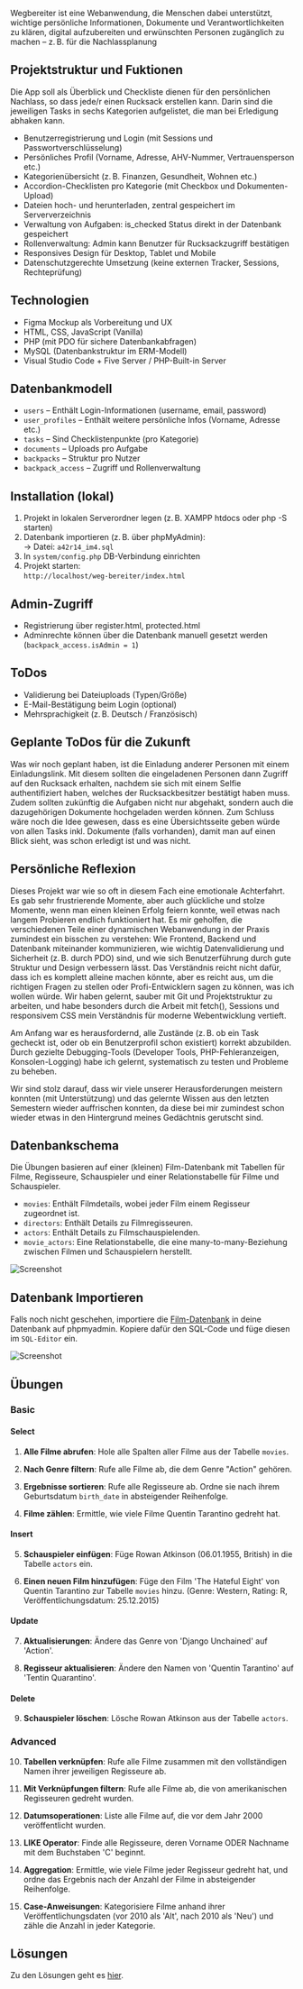 
Wegbereiter ist eine Webanwendung, die Menschen dabei unterstützt, wichtige persönliche Informationen, Dokumente und Verantwortlichkeiten zu klären, digital aufzubereiten und erwünschten Personen zugänglich zu machen – z. B. für die Nachlassplanung

## Projektstruktur und Fuktionen
Die App soll als Überblick und Checkliste dienen für den persönlichen Nachlass, so dass jede/r einen Rucksack erstellen kann. Darin sind die jeweiligen Tasks in sechs Kategorien aufgelistet, die man bei Erledigung abhaken kann.

- Benutzerregistrierung und Login (mit Sessions und Passwortverschlüsselung)
- Persönliches Profil (Vorname, Adresse, AHV-Nummer, Vertrauensperson etc.)
- Kategorienübersicht (z. B. Finanzen, Gesundheit, Wohnen etc.)
- Accordion-Checklisten pro Kategorie (mit Checkbox und Dokumenten-Upload)
- Dateien hoch- und herunterladen, zentral gespeichert im Serververzeichnis
- Verwaltung von Aufgaben: is_checked Status direkt in der Datenbank gespeichert
- Rollenverwaltung: Admin kann Benutzer für Rucksackzugriff bestätigen
- Responsives Design für Desktop, Tablet und Mobile
- Datenschutzgerechte Umsetzung (keine externen Tracker, Sessions, Rechteprüfung)

## Technologien

- Figma Mockup als Vorbereitung und UX
- HTML, CSS, JavaScript (Vanilla)
- PHP (mit PDO für sichere Datenbankabfragen)
- MySQL (Datenbankstruktur im ERM-Modell)
- Visual Studio Code + Five Server / PHP-Built-in Server


## Datenbankmodell

- `users` – Enthält Login-Informationen (username, email, password)
- `user_profiles` – Enthält weitere persönliche Infos (Vorname, Adresse etc.)
- `tasks` – Sind Checklistenpunkte (pro Kategorie)
- `documents` – Uploads pro Aufgabe
- `backpacks` – Struktur pro Nutzer
- `backpack_access` – Zugriff und Rollenverwaltung

## Installation (lokal)

1. Projekt in lokalen Serverordner legen (z. B. XAMPP htdocs oder php -S starten)
2. Datenbank importieren (z. B. über phpMyAdmin):  
   → Datei: `a42r14_im4.sql`
3. In `system/config.php` DB-Verbindung einrichten
4. Projekt starten:  
   `http://localhost/weg-bereiter/index.html`

## Admin-Zugriff

- Registrierung über register.html, protected.html 
- Adminrechte können über die Datenbank manuell gesetzt werden (`backpack_access.isAdmin = 1`)

## ToDos

- Validierung bei Dateiuploads (Typen/Größe)
- E-Mail-Bestätigung beim Login (optional)
- Mehrsprachigkeit (z. B. Deutsch / Französisch)

## Geplante ToDos für die Zukunft
Was wir noch geplant haben, ist die Einladung anderer Personen mit einem Einladungslink. Mit diesem sollten die eingeladenen Personen dann Zugriff auf den Rucksack erhalten, nachdem sie sich mit einem Selfie authentifiziert haben, welches der Rucksackbesitzer bestätigt haben muss.
Zudem sollten zukünftig die Aufgaben nicht nur abgehakt, sondern auch die dazugehörigen Dokumente hochgeladen werden können.
Zum Schluss wäre noch die Idee gewesen, dass es eine Übersichtsseite geben würde von allen Tasks inkl. Dokumente (falls vorhanden), damit man auf einen Blick sieht, was schon erledigt ist und was nicht.


## Persönliche Reflexion

Dieses Projekt war wie so oft in diesem Fach eine emotionale Achterfahrt. Es gab sehr frustrierende Momente, aber auch glückliche und stolze Momente, wenn man einen kleinen Erfolg feiern konnte, weil etwas nach langem Probieren endlich funktioniert hat. Es mir geholfen, die verschiedenen Teile einer dynamischen Webanwendung in der Praxis zumindest ein bisschen zu verstehen: Wie Frontend, Backend und Datenbank miteinander kommunizieren, wie wichtig Datenvalidierung und Sicherheit (z. B. durch PDO) sind, und wie sich Benutzerführung durch gute Struktur und Design verbessern lässt. Das Verständnis reicht nicht dafür, dass ich es komplett alleine machen könnte, aber es reicht aus, um die richtigen Fragen zu stellen oder Profi-Entwicklern sagen zu können, was ich wollen würde.
Wir haben gelernt, sauber mit Git und Projektstruktur zu arbeiten, und habe besonders durch die Arbeit mit fetch(), Sessions und responsivem CSS mein Verständnis für moderne Webentwicklung vertieft.

Am Anfang war es herausfordernd, alle Zustände (z. B. ob ein Task gecheckt ist, oder ob ein Benutzerprofil schon existiert) korrekt abzubilden. Durch gezielte Debugging-Tools (Developer Tools, PHP-Fehleranzeigen, Konsolen-Logging) habe ich gelernt, systematisch zu testen und Probleme zu beheben.

Wir sind stolz darauf, dass wir viele unserer Herausforderungen meistern konnten (mit Unterstützung) und das gelernte Wissen aus den letzten Semestern wieder auffrischen konnten, da diese bei mir zumindest schon wieder etwas in den Hintergrund meines Gedächtnis gerutscht sind.





## Datenbankschema

Die Übungen basieren auf einer (kleinen) Film-Datenbank mit Tabellen für Filme, Regisseure, Schauspieler und einer Relationstabelle für Filme und Schauspieler.

- `movies`: Enthält Filmdetails, wobei jeder Film einem Regisseur zugeordnet ist.
- `directors`: Enthält Details zu Filmregisseuren.
- `actors`: Enthält Details zu Filmschauspielenden.
- `movie_actors`: Eine Relationstabelle, die eine many-to-many-Beziehung zwischen Filmen und Schauspielern herstellt.

![Screenshot](../assets/Movies_Schema.png)

## Datenbank Importieren

Falls noch nicht geschehen, importiere die [Film-Datenbank](movies.sql) in deine Datenbank auf phpmyadmin. Kopiere dafür den SQL-Code und füge diesen im `SQL-Editor` ein.

![Screenshot](../assets/phpmyadmin_2.png)

## Übungen

### Basic

#### Select

1. **Alle Filme abrufen**: Hole alle Spalten aller Filme aus der Tabelle `movies`.
2. **Nach Genre filtern**: Rufe alle Filme ab, die dem Genre "Action" gehören.

3. **Ergebnisse sortieren**: Rufe alle Regisseure ab. Ordne sie nach ihrem Geburtsdatum `birth_date` in absteigender Reihenfolge.

4. **Filme zählen**: Ermittle, wie viele Filme Quentin Tarantino gedreht hat.

#### Insert

5. **Schauspieler einfügen**: Füge Rowan Atkinson (06.01.1955, British) in die Tabelle `actors` ein.

6. **Einen neuen Film hinzufügen**: Füge den Film 'The Hateful Eight' von Quentin Tarantino zur Tabelle `movies` hinzu. (Genre: Western, Rating: R, Veröffentlichungsdatum: 25.12.2015)

#### Update

7. **Aktualisierungen**: Ändere das Genre von 'Django Unchained' auf 'Action'.

8. **Regisseur aktualisieren**: Ändere den Namen von 'Quentin Tarantino' auf 'Tentin Quarantino'.

#### Delete

9. **Schauspieler löschen**: Lösche Rowan Atkinson aus der Tabelle `actors`.

### Advanced

10. **Tabellen verknüpfen**: Rufe alle Filme zusammen mit den vollständigen Namen ihrer jeweiligen Regisseure ab.

11. **Mit Verknüpfungen filtern**: Rufe alle Filme ab, die von amerikanischen Regisseuren gedreht wurden.

12. **Datumsoperationen**: Liste alle Filme auf, die vor dem Jahr 2000 veröffentlicht wurden.

13. **LIKE Operator**: Finde alle Regisseure, deren Vorname ODER Nachname mit dem Buchstaben 'C' beginnt.

14. **Aggregation**: Ermittle, wie viele Filme jeder Regisseur gedreht hat, und ordne das Ergebnis nach der Anzahl der Filme in absteigender Reihenfolge.

15. **Case-Anweisungen**: Kategorisiere Filme anhand ihrer Veröffentlichungsdaten (vor 2010 als 'Alt', nach 2010 als 'Neu') und zähle die Anzahl in jeder Kategorie.

## Lösungen

Zu den Lösungen geht es [hier](solution.md).
